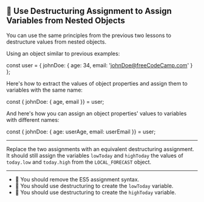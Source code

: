 🚀 Use Destructuring Assignment to Assign Variables from Nested Objects
-----------------------------------------------------------------------

You can use the same principles from the previous two lessons to destructure values from nested objects.

Using an object similar to previous examples:

const user = {
  johnDoe: { 
    age: 34,
    email: 'johnDoe@freeCodeCamp.com'
  }
};

Here's how to extract the values of object properties and assign them to variables with the same name:

const { johnDoe: { age, email }} = user;

And here's how you can assign an object properties' values to variables with different names:

const { johnDoe: { age: userAge, email: userEmail }} = user;

* * *

Replace the two assignments with an equivalent destructuring assignment. It should still assign the variables `lowToday` and `highToday` the values of `today.low` and `today.high` from the `LOCAL_FORECAST` object.

* * *

*   🧪 You should remove the ES5 assignment syntax.
*   🧪 You should use destructuring to create the `lowToday` variable.
*   🧪 You should use destructuring to create the `highToday` variable.